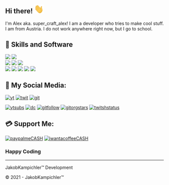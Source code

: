 ## Hi there! <img src="https://github.com/jkampich1411/jkampich1411/blob/main/gif/wave.gif" width="30px">
I'm Alex aka. super_craft_alex! I am a developer who tries to make cool stuff. I am from Austria. I do not work anywhere right now, but I go to school.

## 🔧 Skills and Software
![](https://img.shields.io/badge/OS-Windows-informational?style=for-the-badge&logo=windows&logoColor=white&color=blue)
![](https://img.shields.io/badge/OS-Linux-informational?style=for-the-badge&logo=linux&logoColor=white&color=yellowgreen)
<br>
![](https://img.shields.io/badge/Editor-Visual_Studio_Code-informational?style=for-the-badge&logo=visual-studio-code&logoColor=white&color=blueviolet)
![](https://img.shields.io/badge/EDITOR-ATOM-ligthgreen?style=for-the-badge)
![](https://img.shields.io/badge/EDITOR-ECLIPSE-orange?style=for-the-badge)
<br>
![](https://img.shields.io/badge/Code-JavaScript-informational?style=for-the-badge&logo=javascript&logoColor=white&color=yellow)
![](https://img.shields.io/badge/Code-Python-informational?style=for-the-badge&logo=python&logoColor=white&color=informational)
![](https://img.shields.io/badge/Shell-Bash-informational?style=for-the-badge&logo=gnu-bash&logoColor=white&color=success)
![](https://img.shields.io/badge/Shell-CMD-informational?style=for-the-badge&logo=gnu-bash&logoColor=white&color=blueviolet)
![](https://img.shields.io/badge/Tools-Docker-informational?style=for-the-badge&logo=docker&logoColor=white&color=informational)

## 📱 My Social Media:
[![yt](https://img.shields.io/badge/youtube-%23EE4831.svg?&style=for-the-badge&logo=youtube&logoColor=white)]([1])
[![twit](https://img.shields.io/badge/twitter-%2300acee.svg?&style=for-the-badge&logo=twitter&logoColor=white)]([3])
[![git](https://img.shields.io/badge/github-%2324292e.svg?&style=for-the-badge&logo=github&logoColor=white)]([4])

[![ytsubs](https://img.shields.io/youtube/channel/subscribers/UCByPPfZxufy_-vBIDzhnYVg?logo=youtube&style=for-the-badge)](https://thejakobcraft.xyz)
[![dc](https://img.shields.io/discord/510412740364599317?label=Discord&logo=discord&style=for-the-badge&color=blue)](https://thejakobcraft.xyz)
[![gitfollow](https://img.shields.io/github/followers/jkampich1411?logo=github&style=for-the-badge)](https://thejakobcraft.xyz)
[![gitorgstars](https://img.shields.io/github/stars/thejakobcraft?label=Org%20Stars&logo=github&style=for-the-badge)](https://thejakobcraft.xyz)
[![twitshstatus](https://img.shields.io/twitch/status/thejakobcraft?logo=twitch&style=for-the-badge)](https://thejakobcraft.xyz)

## 💳 Support Me:
[![paypalmeCASH](https://img.shields.io/badge/Donate-PayPal-blue.svg?style=for-the-badge)](https://paypal.me/thejakobcraft)
[![iwantacoffeeCASH](https://img.shields.io/badge/Donate-Buy%20Me%20A%20Coffee-orange.svg?style=for-the-badge)](https://www.buymeacoffee.com/thejakobcraft)

### Happy Coding
***
JakobKampichler™ Development

© 2021 - JakobKampichler™

<!--LINX-->
[1]: https://youtube.com/thejakobcraft
[3]: https://twitter.com/thejakobcraft
[4]: https://github.com/thejakobcraft


<!--
**jkampich1411/jkampich1411** is a ✨ _special_ ✨ repository because its `README.md` (this file) appears on your GitHub profile.
-->
